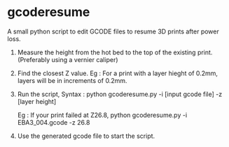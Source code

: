 # gcoderesume
A small python script to edit GCODE files to resume 3D prints after power loss.

1. Measure the height from the hot bed to the top of the existing print. (Preferably using a vernier caliper)
2. Find the closest Z value. Eg : For a print with a layer hieght of 0.2mm, layers will be in increments of 0.2mm.
3. Run the script,
    Syntax : 
    python gcoderesume.py -i [input gcode file] -z [layer height]

    Eg : If your print failed at Z26.8,
    python gcoderesume.py -i EBA3_004.gcode -z 26.8
    
4. Use the generated gcode file to start the script.
